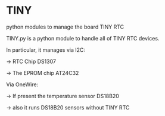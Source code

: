 # TINY
python modules to manage the board TINY RTC

TINY.py is a python module to handle all of TINY RTC devices.

In particular, it manages via I2C:

-> RTC Chip DS1307

-> The EPROM chip AT24C32

Via OneWire:

-> If present the temperature sensor DS18B20

-> also it runs DS18B20 sensors without TINY RTC
